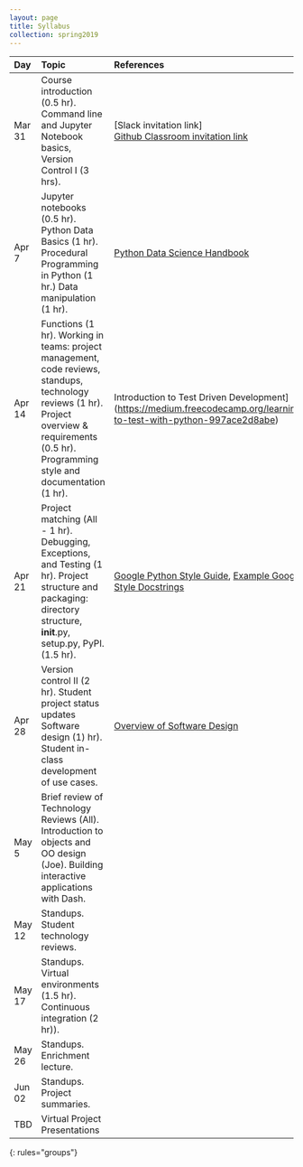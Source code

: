 ```yaml
---
layout: page
title: Syllabus
collection: spring2019
---
```


| Day      | Topic                                                         | References       | Assignment     |
|:----------|:----------------|:---------------|:-------------------|
|Mar 31     | Course introduction (0.5 hr). Command line and Jupyter Notebook basics, Version Control I (3 hrs). | [Slack invitation link]<br/>[Github Classroom invitation link](https://classroom.github.com/a/LXeMBFZe) | |
|Apr 7      | Jupyter notebooks (0.5 hr). Python Data Basics (1 hr). Procedural Programming in Python (1 hr.) Data manipulation (1 hr). | [Python Data Science Handbook](https://jakevdp.github.io/PythonDataScienceHandbook/) ||
|Apr 14     | Functions (1 hr). Working in teams: project management, code reviews, standups, technology reviews (1 hr). Project overview & requirements (0.5 hr). Programming style and documentation (1 hr).  | Introduction to Test Driven Development](https://medium.freecodecamp.org/learning-to-test-with-python-997ace2d8abe)    |Homework 1(https://classroom.github.com/a/EUAJZneU) due|
|Apr 21     | Project matching (All - 1 hr). Debugging, Exceptions, and Testing (1 hr). Project structure and packaging: directory structure, __init__.py, setup.py, PyPI. (1.5 hr).  | [Google Python Style Guide](https://google.github.io/styleguide/pyguide.html), [Example Google Style Docstrings](http://sphinxcontrib-napoleon.readthedocs.io/en/latest/example_google.html)          | |
|Apr 28     |  Version control II (2 hr). Student project status updates <br> Software design (1) hr). Student in-class development of use cases.      | [Overview of Software Design](https://en.wikipedia.org/wiki/Software_design) |  |
|May 5     | Brief review of Technology Reviews (All). Introduction to objects and OO design (Joe). Building interactive applications with Dash. || |
|May 12     | Standups. Student technology reviews.  | |  |
|May 17     | Standups.  Virtual environments (1.5 hr). Continuous integration (2 hr)). | | |
|May 26     | Standups. Enrichment lecture.  | ||
|Jun 02     | Standups. Project summaries. | ||
|TBD     | Virtual Project Presentations  |
{: rules="groups"}

